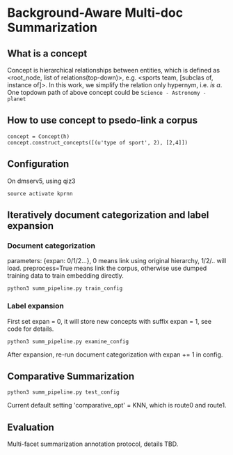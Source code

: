 # Background-Aware Multi-doc Summarization
## What is a concept
Concept is hierarchical relationships between entities, which is defined as <root_node, list of relations(top-down)>, e.g. <sports team, [subclas of, instance of]>.
In this work, we simplify the relation only hypernym, i.e. *is a*.
One topdown path of above concept could be `Science - Astronomy - planet`
## How to use concept to psedo-link a corpus
```
concept = Concept(h)
concept.construct_concepts([(u'type of sport', 2), [2,4]])
```

## Configuration
On dmserv5, using qiz3
```
source activate kprnn
```

## Iteratively document categorization and label expansion
### Document categorization
parameters: {expan: 0/1/2...}, 0 means link using original hierarchy, 1/2/.. will load. preprocess=True means link the corpus, otherwise use dumped training data to train embedding directly. 
```
python3 summ_pipeline.py train_config
```
### Label expansion
First set expan = 0, it will store new concepts with suffix expan = 1, see code for details.
```
python3 summ_pipeline.py examine_config
```
After expansion, re-run document categorization with expan += 1 in config.

## Comparative Summarization
```
python3 summ_pipeline.py test_config
```
Current default setting 'comparative_opt' = KNN, which is route0 and route1.

## Evaluation
Multi-facet summarization annotation protocol, details TBD.
